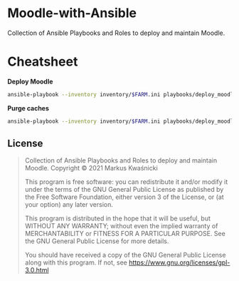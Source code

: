 # Moodle-with-Ansible

Collection of Ansible Playbooks and Roles to deploy and maintain Moodle.

# Cheatsheet

**Deploy Moodle**

```bash
ansible-playbook --inventory inventory/$FARM.ini playbooks/deploy_moodle.yml --extra-vars @playbooks/vars/$INSTANCE.yml --vault-password-file $HOME/.ansible/vault-passwords/moodle_$INSTANCE [--extra-var git_force=yes --check]
```

**Purge caches**

```bash
ansible-playbook --inventory inventory/$FARM.ini playbooks/deploy_moodle.yml --extra-vars @playbooks/vars/$INSTANCE.yml --vault-password-file $HOME/.ansible/vault-passwords/moodle_$INSTANCE --tag purgecaches [--check]
```

## License

> Collection of Ansible Playbooks and Roles to deploy and maintain Moodle.
> Copyright © 2021  Markus Kwaśnicki
> 
> This program is free software: you can redistribute it and/or modify
> it under the terms of the GNU General Public License as published by
> the Free Software Foundation, either version 3 of the License, or
> (at your option) any later version.
> 
> This program is distributed in the hope that it will be useful,
> but WITHOUT ANY WARRANTY; without even the implied warranty of
> MERCHANTABILITY or FITNESS FOR A PARTICULAR PURPOSE.  See the
> GNU General Public License for more details.
> 
> You should have received a copy of the GNU General Public License
> along with this program.  If not, see https://www.gnu.org/licenses/gpl-3.0.html

